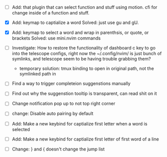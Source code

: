 - [ ] Add: that plugin that can select function and stuff using motion. cfi for change inside of a function and stuff.
- [x] Add: keymap to captialize a word
      Solved: just use gu and gU.
- [x] Add: keymap to select a word and wrap in parenthsis, or quote, or brackets
      Solved: use mini.nvim commands

- [ ] Investigate: How to restore the functionality of dashboard c key to go into the telescope configs, right now the ~/.config/nvim/ is just bunch of symlinks, and telescope seem to be having trouble grabbing them?

  - temporary solution: tmux binding to open in original path, not the symlinked path in

- [ ] Find a way to trigger completeion suggenstions manually
- [ ] Find out why the suggenstion tooltip is transparent, can read shit on it
- [ ] Change notification pop up to not top right corner

- [ ] change: Disable auto pairing by default

- [ ] Add: Make a new keybind for captialize first letter when a word is selected
- [ ] Add: Make a new keybind for captialize first letter of first word of a line
- [ ] Change: } and { doesn't change the jump list
